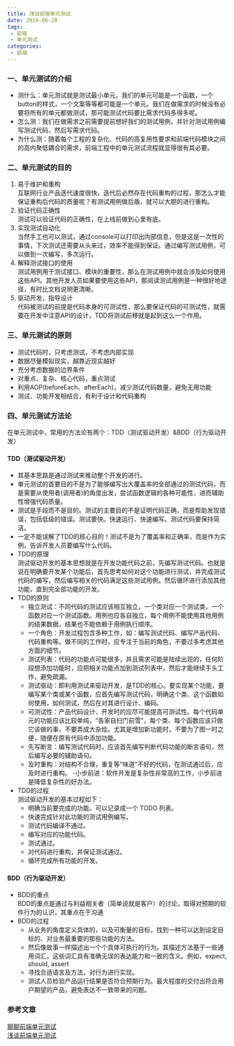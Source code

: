 ```yaml
---
title: 浅谈前端单元测试
date: 2019-06-28
tags: 
 - 前端
 - 单元测试
categories:
 - 前端
---
```


### 一、单元测试的介绍

- 测什么：单元测试就是测试最小单元，我们的单元可能是一个函数，一个button的样式，一个文案等等都可能是一个单元。我们在做需求的时候没有必要将所有的单元都做测试，那可能测试代码要比需求代码多得多呢。
- 怎么测：我们在做需求之前需要提前想好我们的测试用例，并针对测试用例编写测试代码，然后写需求代码。
- 为什么测：随着每个工程的复杂化、代码的高复用性要求和前端代码模块之间的高内聚低耦合的需求，前端工程中的单元测试流程就显得很有其必要。

### 二、单元测试的目的

1. 易于维护和重构  
互联网行业产品迭代速度很快，迭代后必然存在代码重构的过程，那怎么才能保证重构后代码的质量呢？有测试用例做后盾，就可以大胆的进行重构。
2. 验证代码正确性  
测试可以验证代码的正确性，在上线前做到心里有底。
3. 实现测试自动化  
当然手工也可以测试，通过console可以打印出内部信息，但是这是一次性的事情，下次测试还需要从头来过，效率不能得到保证。通过编写测试用例，可以做到一次编写，多次运行。
4. 解释测试接口的使用  
测试用例用于测试接口、模块的重要性，那么在测试用例中就会涉及如何使用这些API。其他开发人员如果要使用这些API，那阅读测试用例是一种很好地途径，有时比文档说明更清晰。
5. 驱动开发，指导设计  
代码被测试的前提是代码本身的可测试性，那么要保证代码的可测试性，就需要在开发中注意API的设计，TDD将测试前移就是起到这么一个作用。

### 三、单元测试的原则

- 测试代码时，只考虑测试，不考虑内部实现
- 数据尽量模拟现实，越靠近现实越好
- 充分考虑数据的边界条件
- 对重点、复杂、核心代码，重点测试
- 利用AOP(beforeEach、afterEach)，减少测试代码数量，避免无用功能
- 测试、功能开发相结合，有利于设计和代码重构

### 四、单元测试方法论
在单元测试中，常用的方法论有两个：TDD（测试驱动开发）&BDD（行为驱动开发）

#### TDD（测试驱动开发）

- 其基本思路是通过测试来推动整个开发的进行。
- 单元测试的首要目的不是为了能够编写出大覆盖率的全部通过的测试代码，而是需要从使用者(调用者)的角度出发，尝试函数逻辑的各种可能性，进而辅助性增强代码质量。
- 测试是手段而不是目的。测试的主要目的不是证明代码正确，而是帮助发现错误，包括低级的错误。测试要快。快速运行、快速编写。测试代码要保持简洁。
- 一定不能误解了TDD的核心目的！测试不是为了覆盖率和正确率，而是作为实例，告诉开发人员要编写什么代码。  
- TDD的原理  
测试驱动开发的基本思想就是在开发功能代码之前，先编写测试代码。也就是说在明确要开发某个功能后，首先思考如何对这个功能进行测试，并完成测试代码的编写，然后编写相关的代码满足这些测试用例。然后循环进行添加其他功能，直到完全部功能的开发。
- TDD的原则  
  - 独立测试：不同代码的测试应该相互独立，一个类对应一个测试类，一个函数对应一个测试函数。用例也应各自独立，每个用例不能使用其他用例的结果数据，结果也不能依赖于用例执行顺序。
  - 一个角色：开发过程包含多种工作，如：编写测试代码、编写产品代码、代码重构等。做不同的工作时，应专注于当前的角色，不要过多考虑其他方面的细节。
  - 测试列表：代码的功能点可能很多，并且需求可能是陆续出现的，任何阶段想添加功能时，应把相关功能点加到测试列表中，然后才能继续手头工作，避免疏漏。
  - 测试驱动：即利用测试来驱动开发，是TDD的核心。要实现某个功能，要编写某个类或某个函数，应首先编写测试代码，明确这个类、这个函数如何使用，如何测试，然后在对其进行设计、编码。
  - 可测试性：产品代码设计、开发时的应尽可能提高可测试性。每个代码单元的功能应该比较单纯，“各家自扫门前雪”，每个类、每个函数应该只做它该做的事，不要弄成大杂烩。尤其是增加新功能时，不要为了图一时之便，随便在原有代码中添加功能。
  - 先写断言：编写测试代码时，应该首先编写判断代码功能的断言语句，然后编写必要的辅助语句。
  - 及时重构：对结构不合理，重复等“味道”不好的代码，在测试通过后，应及时进行重构。
  -小步前进：软件开发是复杂性非常高的工作，小步前进是降低复杂性的好办法。
- TDD的过程  
  测试驱动开发的基本过程如下：
  - 明确当前要完成的功能。可以记录成一个 TODO 列表。
  - 快速完成针对此功能的测试用例编写。
  - 测试代码编译不通过。
  - 编写对应的功能代码。
  - 测试通过。
  - 对代码进行重构，并保证测试通过。
  - 循环完成所有功能的开发。

#### BDD（行为驱动开发）

- BDD的重点  
  BDD的重点是通过与利益相关者（简单说就是客户）的讨论，取得对预期的软件行为的认识，其重点在于沟通
- BDD的过程
  - 从业务的角度定义具体的，以及可衡量的目标，找到一种可以达到设定目标的、对业务最重要的那些功能的方法。
  - 然后像故事一样描述出一个个具体可执行的行为。其描述方法基于一些通用词汇，这些词汇具有准确无误的表达能力和一致的含义。例如，expect, should, assert
  - 寻找合适语言及方法，对行为进行实现。
  - 测试人员检验产品运行结果是否符合预期行为。最大程度的交付出符合用户期望的产品，避免表达不一致带来的问题。

### 参考文章

[聊聊前端单元测试](https://www.jianshu.com/p/d99dcc4d9448)  
[浅谈前端单元测试](https://yq.aliyun.com/articles/610101)